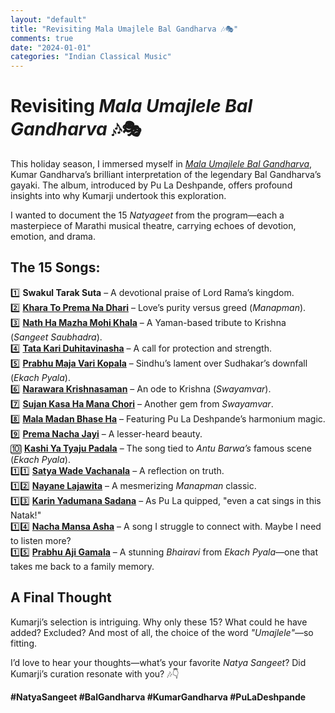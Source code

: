 ```yaml
---
layout: "default"
title: "Revisiting Mala Umajlele Bal Gandharva 🎶🎭"
comments: true
date: "2024-01-01"
categories: "Indian Classical Music"
---
```


# Revisiting *Mala Umajlele Bal Gandharva* 🎶🎭  

This holiday season, I immersed myself in [*Mala Umajlele Bal Gandharva*](https://music.youtube.com/watch?v=JrL37c5evVs&si=pH3jM1H8Q6p4rsfZ), Kumar Gandharva’s brilliant interpretation of the legendary Bal Gandharva’s gayaki. The album, introduced by Pu La Deshpande, offers profound insights into why Kumarji undertook this exploration.  

I wanted to document the 15 *Natyageet* from the program—each a masterpiece of Marathi musical theatre, carrying echoes of devotion, emotion, and drama.  

## The 15 Songs:  
1️⃣ **Swakul Tarak Suta** – A devotional praise of Lord Rama’s kingdom.  
2️⃣ **[Khara To Prema Na Dhari](https://aathavanitli-gani.com/Song/Khara_To_Prema_Na_Dhari)** – Love’s purity versus greed (*Manapman*).  
3️⃣ **[Nath Ha Mazha Mohi Khala](https://youtu.be/qfo89r7pRX4?si=5kkYiAqiNCuRd_4W)** – A Yaman-based tribute to Krishna (*Sangeet Saubhadra*).  
4️⃣ **[Tata Kari Duhitavinasha](https://aathavanitli-gani.com/Song/Taat_Kari_Duhita_Vinasha)** – A call for protection and strength.  
5️⃣ **[Prabhu Maja Vari Kopala](https://youtu.be/DkS1pkKpILY?si=3O5oBQKejKSxUstZ)** – Sindhu’s lament over Sudhakar’s downfall (*Ekach Pyala*).  
6️⃣ **[Narawara Krishnasaman](https://youtu.be/qfo89r7pRX4?si=5kkYiAqiNCuRd_4W)** – An ode to Krishna (*Swayamvar*).  
7️⃣ **[Sujan Kasa Ha Mana Chori](https://youtu.be/qfo89r7pRX4?si=5kkYiAqiNCuRd_4W)** – Another gem from *Swayamvar*.  
8️⃣ **[Mala Madan Bhase Ha](https://youtu.be/qfo89r7pRX4?si=5kkYiAqiNCuRd_4W)** – Featuring Pu La Deshpande’s harmonium magic.  
9️⃣ **[Prema Nacha Jayi](https://aathavanitli-gani.com/Song/Prem_Nach_Jai_Tethe)** – A lesser-heard beauty.  
🔟 **[Kashi Ya Tyaju Padala](https://aathavanitli-gani.com/Song/Kashi_Ya_Tyaju_Padala)** – The song tied to *Antu Barwa’s* famous scene (*Ekach Pyala*).  
1️⃣1️⃣ **[Satya Wade Vachanala](https://aathavanitli-gani.com/Song/Satya_Vade_Vachanala)** – A reflection on truth.  
1️⃣2️⃣ **[Nayane Lajawita](https://youtu.be/qfo89r7pRX4?si=5kkYiAqiNCuRd_4W)** – A mesmerizing *Manapman* classic.  
1️⃣3️⃣ **[Karin Yadumana Sadana](https://youtu.be/qfo89r7pRX4?si=5kkYiAqiNCuRd_4W)** – As Pu La quipped, "even a cat sings in this Natak!"  
1️⃣4️⃣ **[Nacha Mansa Asha](https://youtu.be/KLZKpJwyK7E?si=kp4pIvkOIg8pK-Df)** – A song I struggle to connect with. Maybe I need to listen more?  
1️⃣5️⃣ **[Prabhu Aji Gamala](https://youtu.be/qfo89r7pRX4?si=5kkYiAqiNCuRd_4W)** – A stunning *Bhairavi* from *Ekach Pyala*—one that takes me back to a family memory.  

## A Final Thought  
Kumarji’s selection is intriguing. Why only these 15? What could he have added? Excluded? And most of all, the choice of the word *"Umajlele"*—so fitting.  

I’d love to hear your thoughts—what’s your favorite *Natya Sangeet*? Did Kumarji’s curation resonate with you? 🎶👇  

**#NatyaSangeet #BalGandharva #KumarGandharva #PuLaDeshpande**  

